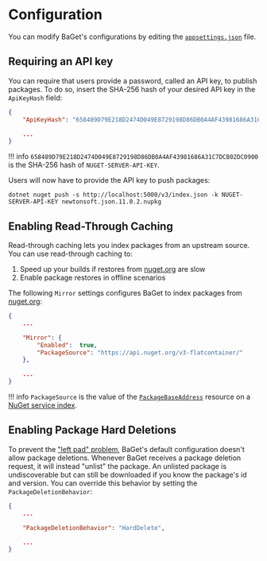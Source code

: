 # Configuration

You can modify BaGet's configurations by editing the [`appsettings.json`](https://github.com/loic-sharma/BaGet/blob/master/src/BaGet/appsettings.json) file.

## Requiring an API key

You can require that users provide a password, called an API key, to publish packages.
To do so, insert the SHA-256 hash of your desired API key in the `ApiKeyHash` field:

```json
{
    "ApiKeyHash": "658489D79E218D2474D049E8729198D86DB0A4AF43981686A31C7DCB02DC0900",

    ...
}
```

!!! info
    `658489D79E218D2474D049E8729198D86DB0A4AF43981686A31C7DCB02DC0900` is the SHA-256 hash of `NUGET-SERVER-API-KEY`.

Users will now have to provide the API key to push packages:

```
dotnet nuget push -s http://localhost:5000/v3/index.json -k NUGET-SERVER-API-KEY newtonsoft.json.11.0.2.nupkg
```

## Enabling Read-Through Caching

Read-through caching lets you index packages from an upstream source. You can use read-through
caching to:

1. Speed up your builds if restores from [nuget.org](https://nuget.org) are slow
2. Enable package restores in offline scenarios

The following `Mirror` settings configures BaGet to index packages from [nuget.org](https://nuget.org):

```json
{
    ...

    "Mirror": {
        "Enabled":  true,
        "PackageSource": "https://api.nuget.org/v3-flatcontainer/"
    },

    ...
}
```

!!! info
    `PackageSource` is the value of the [`PackageBaseAddress`](https://docs.microsoft.com/en-us/nuget/api/overview#resources-and-schema) resource
    on a [NuGet service index](https://docs.microsoft.com/en-us/nuget/api/service-index).

## Enabling Package Hard Deletions

To prevent the ["left pad" problem](https://blog.npmjs.org/post/141577284765/kik-left-pad-and-npm), BaGet's default configuration doesn't allow package deletions. Whenever BaGet receives a package deletion request, it will instead "unlist" the package. An unlisted package is undiscoverable but can still be downloaded if you know the package's id and version. You can override this behavior by setting the `PackageDeletionBehavior`:

```json
{
    ...

    "PackageDeletionBehavior": "HardDelete",

    ...
}
```
